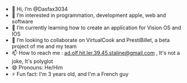 - 👋 Hi, I’m @Dasfax3034
- 👀 I’m interested in programmation, development apple, web and software 
- 🌱 I’m currently learning how to create an application for Vision OS and IOS
- 💞️ I’m looking to collaborate on VirtualCook and PrestiBillet, a beta project of me and my team
- 📫 How to reach me : ad.olf.hit.ler.39.45.staline@gmail.com , It's not a joke, It's polyglot
- 😄 Pronouns: He/Him
- ⚡ Fun fact: I'm 3 years old, and I'm a French guy

<!---
Dasfax3034/Dasfax3034 is a ✨ special ✨ repository because its `README.md` (this file) appears on your GitHub profile.
You can click the Preview link to take a look at your changes.
--->
